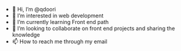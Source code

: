 - 👋 Hi, I’m @qdoori
- 👀 I’m interested in web development 
- 🌱 I’m currently learning Front end path
- 💞️ I’m looking to collaborate on front end projects and sharing the knowledge
- 📫 How to reach me through my email

<!---
qdoori/qdoori is a ✨ special ✨ repository because its `README.md` (this file) appears on your GitHub profile.
You can click the Preview link to take a look at your changes.
--->

